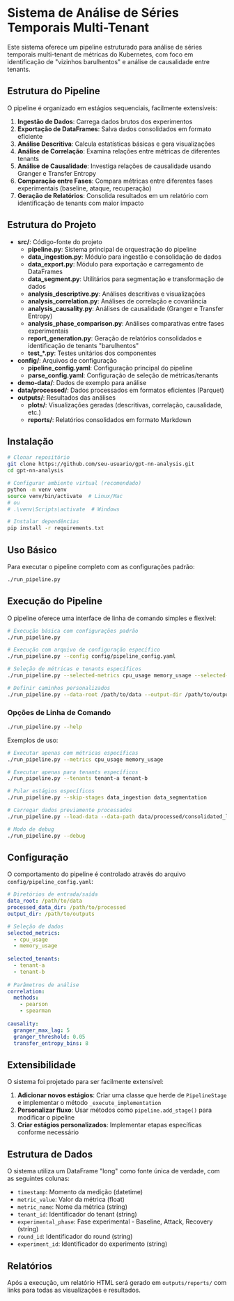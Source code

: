 # Sistema de Análise de Séries Temporais Multi-Tenant

Este sistema oferece um pipeline estruturado para análise de séries temporais multi-tenant de métricas do Kubernetes, com foco em identificação de "vizinhos barulhentos" e análise de causalidade entre tenants.

## Estrutura do Pipeline

O pipeline é organizado em estágios sequenciais, facilmente extensíveis:

1. **Ingestão de Dados**: Carrega dados brutos dos experimentos
2. **Exportação de DataFrames**: Salva dados consolidados em formato eficiente
3. **Análise Descritiva**: Calcula estatísticas básicas e gera visualizações
4. **Análise de Correlação**: Examina relações entre métricas de diferentes tenants
5. **Análise de Causalidade**: Investiga relações de causalidade usando Granger e Transfer Entropy
6. **Comparação entre Fases**: Compara métricas entre diferentes fases experimentais (baseline, ataque, recuperação)
7. **Geração de Relatórios**: Consolida resultados em um relatório com identificação de tenants com maior impacto

## Estrutura do Projeto

- **src/**: Código-fonte do projeto
  - **pipeline.py**: Sistema principal de orquestração do pipeline
  - **data_ingestion.py**: Módulo para ingestão e consolidação de dados
  - **data_export.py**: Módulo para exportação e carregamento de DataFrames
  - **data_segment.py**: Utilitários para segmentação e transformação de dados
  - **analysis_descriptive.py**: Análises descritivas e visualizações
  - **analysis_correlation.py**: Análises de correlação e covariância
  - **analysis_causality.py**: Análises de causalidade (Granger e Transfer Entropy)
  - **analysis_phase_comparison.py**: Análises comparativas entre fases experimentais
  - **report_generation.py**: Geração de relatórios consolidados e identificação de tenants "barulhentos"
  - **test_*.py**: Testes unitários dos componentes
- **config/**: Arquivos de configuração
  - **pipeline_config.yaml**: Configuração principal do pipeline
  - **parse_config.yaml**: Configuração de seleção de métricas/tenants
- **demo-data/**: Dados de exemplo para análise
- **data/processed/**: Dados processados em formatos eficientes (Parquet)
- **outputs/**: Resultados das análises
  - **plots/**: Visualizações geradas (descritivas, correlação, causalidade, etc.)
  - **reports/**: Relatórios consolidados em formato Markdown

## Instalação

```bash
# Clonar repositório
git clone https://github.com/seu-usuario/gpt-nn-analysis.git
cd gpt-nn-analysis

# Configurar ambiente virtual (recomendado)
python -m venv venv
source venv/bin/activate  # Linux/Mac
# ou
# .\venv\Scripts\activate  # Windows

# Instalar dependências
pip install -r requirements.txt
```

## Uso Básico

Para executar o pipeline completo com as configurações padrão:

```bash
./run_pipeline.py
```

## Execução do Pipeline

O pipeline oferece uma interface de linha de comando simples e flexível:

```bash
# Execução básica com configurações padrão
./run_pipeline.py

# Execução com arquivo de configuração específico
./run_pipeline.py --config config/pipeline_config.yaml

# Seleção de métricas e tenants específicos
./run_pipeline.py --selected-metrics cpu_usage memory_usage --selected-tenants tenant-a tenant-b

# Definir caminhos personalizados
./run_pipeline.py --data-root /path/to/data --output-dir /path/to/outputs
```

### Opções de Linha de Comando

```bash
./run_pipeline.py --help
```

Exemplos de uso:

```bash
# Executar apenas com métricas específicas
./run_pipeline.py --metrics cpu_usage memory_usage

# Executar apenas para tenants específicos
./run_pipeline.py --tenants tenant-a tenant-b

# Pular estágios específicos
./run_pipeline.py --skip-stages data_ingestion data_segmentation

# Carregar dados previamente processados
./run_pipeline.py --load-data --data-path data/processed/consolidated_long.parquet

# Modo de debug
./run_pipeline.py --debug
```

## Configuração

O comportamento do pipeline é controlado através do arquivo `config/pipeline_config.yaml`:

```yaml
# Diretórios de entrada/saída
data_root: /path/to/data
processed_data_dir: /path/to/processed
output_dir: /path/to/outputs

# Seleção de dados
selected_metrics:
  - cpu_usage
  - memory_usage
  
selected_tenants:
  - tenant-a
  - tenant-b
  
# Parâmetros de análise
correlation:
  methods:
    - pearson
    - spearman
  
causality:
  granger_max_lag: 5
  granger_threshold: 0.05
  transfer_entropy_bins: 8
```

## Extensibilidade

O sistema foi projetado para ser facilmente extensível:

1. **Adicionar novos estágios**: Criar uma classe que herde de `PipelineStage` e implementar o método `_execute_implementation`
2. **Personalizar fluxo**: Usar métodos como `pipeline.add_stage()` para modificar o pipeline
3. **Criar estágios personalizados**: Implementar etapas específicas conforme necessário

## Estrutura de Dados

O sistema utiliza um DataFrame "long" como fonte única de verdade, com as seguintes colunas:

- `timestamp`: Momento da medição (datetime)
- `metric_value`: Valor da métrica (float)
- `metric_name`: Nome da métrica (string)
- `tenant_id`: Identificador do tenant (string)
- `experimental_phase`: Fase experimental - Baseline, Attack, Recovery (string) 
- `round_id`: Identificador do round (string)
- `experiment_id`: Identificador do experimento (string)

## Relatórios

Após a execução, um relatório HTML será gerado em `outputs/reports/` com links para todas as visualizações e resultados.
